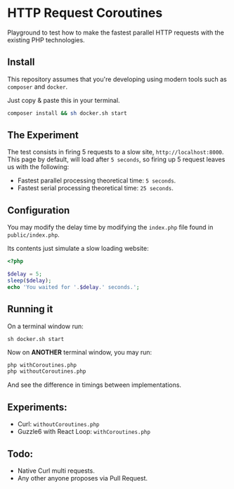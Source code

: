 # HTTP Request Coroutines

Playground to test how to make the fastest parallel HTTP requests with the existing PHP technologies.


## Install

This repository assumes that you're developing using modern tools such as `composer` and `docker`.

Just copy & paste this in your terminal. 

```sh
composer install && sh docker.sh start
```

## The Experiment

The test consists in firing 5 requests to a slow site, `http://localhost:8000`.  This page by default, will load after `5 seconds`, so firing up 5 request leaves us with the following:

- Fastest parallel processing theoretical time: `5 seconds`.
- Fastest serial processing theoretical time: `25 seconds`.


## Configuration

You may modify the delay time by modifying the `index.php` file found in `public/index.php`.

Its contents just simulate a slow loading website:

```php
<?php

$delay = 5;
sleep($delay);
echo 'You waited for '.$delay.' seconds.'; 
```

## Running it

On a terminal window run: 

```
sh docker.sh start
```

Now on **ANOTHER** terminal window, you may run: 

```sh
php withCoroutines.php
php withoutCoroutines.php
```

And see the difference in timings between implementations. 

## Experiments: 

- Curl: `withoutCoroutines.php`
- Guzzle6 with React Loop: `withCoroutines.php`

## Todo: 

- Native Curl multi requests.
- Any other anyone proposes via Pull Request.
